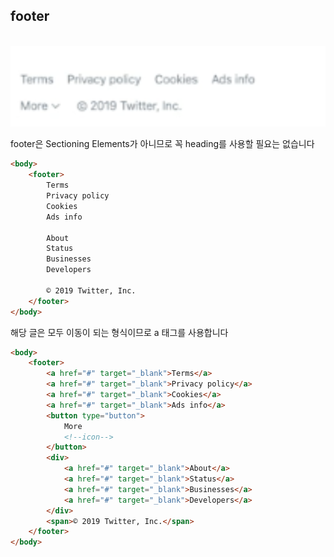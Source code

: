 ## footer
<br/>

<img src="./footer/1.png">

footer은 Sectioning Elements가 아니므로 꼭 heading를 사용할 필요는 없습니다

```html
<body>
    <footer>
        Terms
        Privacy policy
        Cookies
        Ads info

        About
        Status
        Businesses
        Developers

        © 2019 Twitter, Inc.
    </footer>
</body>
```

해당 글은 모두 이동이 되는 형식이므로 a 태그를 사용합니다

```html
<body>
    <footer>
        <a href="#" target="_blank">Terms</a>
        <a href="#" target="_blank">Privacy policy</a>
        <a href="#" target="_blank">Cookies</a>
        <a href="#" target="_blank">Ads info</a>
        <button type="button">
            More
            <!--icon-->
        </button>
        <div>
            <a href="#" target="_blank">About</a>
            <a href="#" target="_blank">Status</a>
            <a href="#" target="_blank">Businesses</a>
            <a href="#" target="_blank">Developers</a>
        </div>
        <span>© 2019 Twitter, Inc.</span>
    </footer>
</body>
```